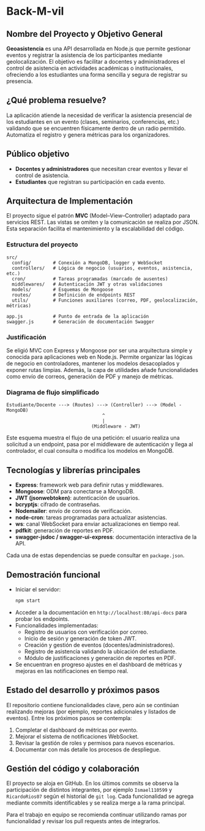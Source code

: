 # Back-M-vil

## Nombre del Proyecto y Objetivo General

**Geoasistencia** es una API desarrollada en Node.js que permite gestionar eventos y registrar la asistencia de los participantes mediante geolocalización. El objetivo es facilitar a docentes y administradores el control de asistencia en actividades académicas o institucionales, ofreciendo a los estudiantes una forma sencilla y segura de registrar su presencia.

## ¿Qué problema resuelve?

La aplicación atiende la necesidad de verificar la asistencia presencial de los estudiantes en un evento (clases, seminarios, conferencias, etc.) validando que se encuentren físicamente dentro de un radio permitido. Automatiza el registro y genera métricas para los organizadores.

## Público objetivo

- **Docentes y administradores** que necesitan crear eventos y llevar el control de asistencia.
- **Estudiantes** que registran su participación en cada evento.

## Arquitectura de Implementación

El proyecto sigue el patrón **MVC** (Model–View–Controller) adaptado para servicios REST. Las vistas se omiten y la comunicación se realiza por JSON. Esta separación facilita el mantenimiento y la escalabilidad del código.

### Estructura del proyecto

```
src/
  config/        # Conexión a MongoDB, logger y WebSocket
  controllers/   # Lógica de negocio (usuarios, eventos, asistencia, etc.)
  cron/          # Tareas programadas (marcado de ausentes)
  middlewares/   # Autenticación JWT y otras validaciones
  models/        # Esquemas de Mongoose
  routes/        # Definición de endpoints REST
  utils/         # Funciones auxiliares (correo, PDF, geolocalización, métricas)
```

```
app.js           # Punto de entrada de la aplicación
swagger.js       # Generación de documentación Swagger
```

### Justificación

Se eligió MVC con Express y Mongoose por ser una arquitectura simple y conocida para aplicaciones web en Node.js. Permite organizar las lógicas de negocio en controladores, mantener los modelos desacoplados y exponer rutas limpias. Además, la capa de utilidades añade funcionalidades como envío de correos, generación de PDF y manejo de métricas.

### Diagrama de flujo simplificado

```
Estudiante/Docente ---> (Routes) ---> (Controller) ---> (Model - MongoDB)
                                   ^
                                   |
                               (Middleware - JWT)
```

Este esquema muestra el flujo de una petición: el usuario realiza una solicitud a un endpoint, pasa por el middleware de autenticación y llega al controlador, el cual consulta o modifica los modelos en MongoDB.

## Tecnologías y librerías principales

- **Express**: framework web para definir rutas y middlewares.
- **Mongoose**: ODM para conectarse a MongoDB.
- **JWT (jsonwebtoken)**: autenticación de usuarios.
- **bcryptjs**: cifrado de contraseñas.
- **Nodemailer**: envío de correos de verificación.
- **node-cron**: tareas programadas para actualizar asistencias.
- **ws**: canal WebSocket para enviar actualizaciones en tiempo real.
- **pdfkit**: generación de reportes en PDF.
- **swagger-jsdoc / swagger-ui-express**: documentación interactiva de la API.

Cada una de estas dependencias se puede consultar en `package.json`.

## Demostración funcional

- Iniciar el servidor:
  ```bash
  npm start
  ```
- Acceder a la documentación en `http://localhost:80/api-docs` para probar los endpoints.
- Funcionalidades implementadas:
  - Registro de usuarios con verificación por correo.
  - Inicio de sesión y generación de token JWT.
  - Creación y gestión de eventos (docentes/administradores).
  - Registro de asistencia validando la ubicación del estudiante.
  - Módulo de justificaciones y generación de reportes en PDF.
- Se encuentran en progreso ajustes en el dashboard de métricas y mejoras en las notificaciones en tiempo real.

## Estado del desarrollo y próximos pasos

El repositorio contiene funcionalidades clave, pero aún se continúan realizando mejoras (por ejemplo, reportes adicionales y listados de eventos). Entre los próximos pasos se contempla:

1. Completar el dashboard de métricas por evento.
2. Mejorar el sistema de notificaciones WebSocket.
3. Revisar la gestión de roles y permisos para nuevos escenarios.
4. Documentar con más detalle los procesos de despliegue.

## Gestión del código y colaboración

El proyecto se aloja en GitHub. En los últimos commits se observa la participación de distintos integrantes, por ejemplo `Ismael110599` y `RicardoRios07` según el historial de `git log`. Cada funcionalidad se agrega mediante commits identificables y se realiza merge a la rama principal.

Para el trabajo en equipo se recomienda continuar utilizando ramas por funcionalidad y revisar los pull requests antes de integrarlos.

